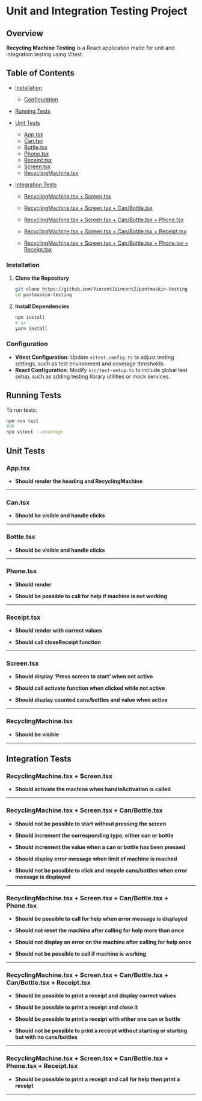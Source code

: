 # Unit and Integration Testing Project

## Overview

**Recycling Machine Testing** is a React application made for unit and integration testing using Vitest.

## Table of Contents

- [Installation](#installation)
  - [Configuration](#configuration)
- [Running Tests](#running-tests)
- [Unit Tests](#unit-tests)
  - [App.tsx](#app)
  - [Can.tsx](#can)
  - [Bottle.tsx](#bottle)
  - [Phone.tsx](#phone)
  - [Receipt.tsx](#receipt)
  - [Screen.tsx](#screen)
  - [RecyclingMachine.tsx](#recycling-machine)
- [Integration Tests](#integration-tests)

  - [RecyclingMachine.tsx + Screen.tsx](#rec-scr)

  - [RecyclingMachine.tsx + Screen.tsx + Can/Bottle.tsx](#rec-scr-cb)

  - [RecyclingMachine.tsx + Screen.tsx + Can/Bottle.tsx + Phone.tsx](#rec-scr-cb-p)
  - [RecyclingMachine.tsx + Screen.tsx + Can/Bottle.tsx + Receipt.tsx](#rec-scr-cb-r)
  - [RecyclingMachine.tsx + Screen.tsx + Can/Bottle.tsx + Phone.tsx + Receipt.tsx](#rec-scr-cb-p-r)

### Installation

1. **Clone the Repository**

   ```bash
   git clone https://github.com/Vincent1Vincent2/pantmaskin-testing
   cd pantmaskin-testing
   ```

2. **Install Dependencies**

   ```bash
   npm install
   # or
   yarn install
   ```

### Configuration

- **Vitest Configuration**: Update `vitest.config.ts` to adjust testing settings, such as test environment and coverage thresholds.
- **React Configuration**: Modify `src/test-setup.ts` to include global test setup, such as adding testing library utilities or mock services.

## Running Tests

To run tests:

```bash
npm run test
#OR
npx vitest --coverage
```

## Unit Tests

### App.tsx<a id='app'></a>

- **Should render the heading and RecyclingMachine**

---

### Can.tsx <a id='can'></a>

- **Should be visible and handle clicks**

---

### Bottle.tsx <a id='bottle'></a>

- **Should be visible and handle clicks**

---

### Phone.tsx<a id='phone'></a>

- **Should render**

- **Should be possible to call for help if machine is not working**

---

### Receipt.tsx<a id='receipt'></a>

- **Should render with correct values**

- **Should call closeReceipt function**

---

### Screen.tsx<a id='screen'></a>

- **Should display 'Press screen to start' when not active**

- **Should call activate function when clicked while not active**

- **Should display counted cans/bottles and value when active**

---

### RecyclingMachine.tsx<a id='recycling-machine'></a>

- **Should be visible**

---

## Integration Tests

### RecyclingMachine.tsx + Screen.tsx<a id='rec-scr'></a>

- **Should activate the machine when handleActivation is called**

---

### RecyclingMachine.tsx + Screen.tsx + Can/Bottle.tsx<a id='rec-scr-cb'></a>

- **Should not be possible to start without pressing the screen**

- **Should increment the corresponding type, either can or bottle**

- **Should increment the value when a can or bottle has been pressed**

- **Should display error message when limit of machine is reached**

- **Should not be possible to click and recycle cans/bottles when error message is displayed**

---

### RecyclingMachine.tsx + Screen.tsx + Can/Bottle.tsx + Phone.tsx<a id='rec-scr-cb-p'></a>

- **Should be possible to call for help when error message is displayed**

- **Should not reset the machine after calling for help more than once**

- **Should not display an error on the machine after calling for help once**

- **Should not be possible to call if machine is working**

---

### RecyclingMachine.tsx + Screen.tsx + Can/Bottle.tsx + Can/Bottle.tsx + Receipt.tsx<a id='rec-scr-cb-r'></a>

- **Should be possible to print a receipt and display correct values**

- **Should be possible to print a receipt and close it**

- **Should be possible to print a receipt with either one can or bottle**

- **Should not be possible to print a receipt without starting or starting but with no cans/bottles**

---

### RecyclingMachine.tsx + Screen.tsx + Can/Bottle.tsx + Phone.tsx + Receipt.tsx<a id='rec-scr-cb-p-r'></a>

- **Should be possible to print a receipt and call for help then print a receipt**

---
